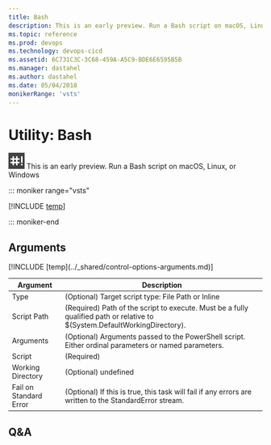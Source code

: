 ```yaml
---
title: Bash
description: This is an early preview. Run a Bash script on macOS, Linux, or Windows
ms.topic: reference
ms.prod: devops
ms.technology: devops-cicd
ms.assetid: 6C731C3C-3C68-459A-A5C9-BDE6E6595B5B
ms.manager: dastahel
ms.author: dastahel
ms.date: 05/04/2018
monikerRange: 'vsts'
---
```


# Utility: Bash

![](_img/bash.png) This is an early preview. Run a Bash script on macOS, Linux, or Windows

::: moniker range="vsts"

[!INCLUDE [temp](../_shared/yaml/BashV3.3.md)]

::: moniker-end

## Arguments

<table><thead><tr><th>Argument</th><th>Description</th></tr></thead>
<tr><td>Type</td><td>(Optional) Target script type: File Path or Inline</td></tr>
<tr><td>Script Path</td><td>(Required) Path of the script to execute. Must be a fully qualified path or relative to $(System.DefaultWorkingDirectory).</td></tr>
<tr><td>Arguments</td><td>(Optional) Arguments passed to the PowerShell script. Either ordinal parameters or named parameters.</td></tr>
<tr><td>Script</td><td>(Required) </td></tr>
<tr><td>Working Directory</td><td>(Optional) undefined</td></tr>
<tr><td>Fail on Standard Error</td><td>(Optional) If this is true, this task will fail if any errors are written to the StandardError stream.</td></tr>
[!INCLUDE [temp](../_shared/control-options-arguments.md)]
</table>

## Q&A

<!-- BEGINSECTION class="md-qanda" -->

<!-- ENDSECTION -->
